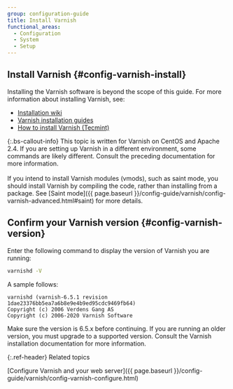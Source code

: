 ```yaml
---
group: configuration-guide
title: Install Varnish
functional_areas:
  - Configuration
  - System
  - Setup
---
```


## Install Varnish {#config-varnish-install}

Installing the Varnish software is beyond the scope of this guide. For more information about installing Varnish, see:

*  [Installation wiki](https://www.varnish-software.com/wiki/start/index.html)
*  [Varnish installation guides](https://www.varnish-cache.org/docs)
*  [How to install Varnish (Tecmint)](http://www.tecmint.com/install-varnish-cache-web-accelerator)

{:.bs-callout-info}
This topic is written for Varnish on CentOS and Apache 2.4. If you are setting up Varnish in a different environment, some commands are likely different. Consult the preceding documentation for more information.<br><br>If you intend to install Varnish modules (vmods), such as saint mode, you should install Varnish by compiling the code, rather than installing from a package. See [Saint mode]({{ page.baseurl }}/config-guide/varnish/config-varnish-advanced.html#saint) for more details.

## Confirm your Varnish version {#config-varnish-version}

Enter the following command to display the version of Varnish you are running:

```bash
varnishd -V
```

A sample follows:

```terminal
varnishd (varnish-6.5.1 revision 1dae23376bb5ea7a6b8e9e4b9ed95cdc9469fb64)
Copyright (c) 2006 Verdens Gang AS
Copyright (c) 2006-2020 Varnish Software
```

Make sure the version is 6.5.x before continuing. If you are running an older version, you must upgrade to a supported version. Consult the Varnish installation documentation for more information.

{:.ref-header}
Related topics

[Configure Varnish and your web server]({{ page.baseurl }}/config-guide/varnish/config-varnish-configure.html)
